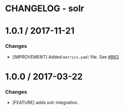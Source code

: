 # CHANGELOG - solr

1.0.1 / 2017-11-21
==================

### Changes

* [IMPROVEMENT] Added `metrics.yaml` file. See [#863][]

1.0.0 / 2017-03-22
==================

### Changes

* [FEATURE] adds solr integration.

[#863]: https://github.com/DataDog/integrations-core/issues/863

[#863]: https://github.com/DataDog/integrations-core/issues/863
